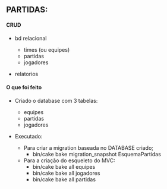 ## PARTIDAS:

#### CRUD

- bd relacional
    - times (ou equipes)
    - partidas
    - jogadores

- relatorios


#### O que foi feito

- Criado o database com 3 tabelas:
    - equipes
    - partidas
    - jogadores

- Executado:
    - Para criar a migration baseada no DATABASE criado;
        - bin/cake bake migration_snapshot EsquemaPartidas
    - Para a criação do esqueleto do MVC:
        - bin/cake bake all equipes
        - bin/cake bake all jogadores
        - bin/cake bake all partidas
    